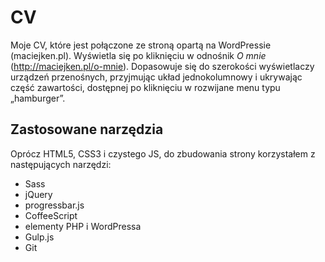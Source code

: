 # CV
Moje CV, które jest połączone ze stroną opartą na WordPressie (maciejken.pl). Wyświetla się po kliknięciu w odnośnik _O mnie_ (<http://maciejken.pl/o-mnie>). Dopasowuje się do szerokości wyświetlaczy urządzeń przenośnych, przyjmując układ jednokolumnowy i ukrywając część zawartości, dostępnej po kliknięciu w rozwijane menu typu „hamburger”.

## Zastosowane narzędzia
Oprócz HTML5, CSS3 i czystego JS, do zbudowania strony korzystałem z następujących narzędzi:
* Sass
* jQuery
* progressbar.js
* CoffeeScript
* elementy PHP i WordPressa
* Gulp.js
* Git
